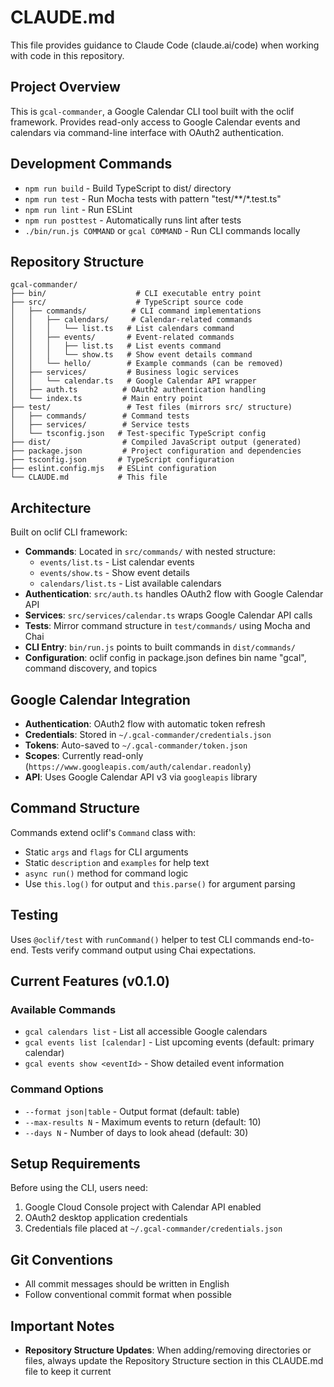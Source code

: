 # CLAUDE.md

This file provides guidance to Claude Code (claude.ai/code) when working with code in this repository.

## Project Overview

This is `gcal-commander`, a Google Calendar CLI tool built with the oclif framework. Provides read-only access to Google Calendar events and calendars via command-line interface with OAuth2 authentication.

## Development Commands

- `npm run build` - Build TypeScript to dist/ directory
- `npm run test` - Run Mocha tests with pattern "test/**/*.test.ts"  
- `npm run lint` - Run ESLint
- `npm run posttest` - Automatically runs lint after tests
- `./bin/run.js COMMAND` or `gcal COMMAND` - Run CLI commands locally

## Repository Structure

```
gcal-commander/
├── bin/                    # CLI executable entry point
├── src/                    # TypeScript source code
│   ├── commands/          # CLI command implementations
│   │   ├── calendars/     # Calendar-related commands
│   │   │   └── list.ts   # List calendars command
│   │   ├── events/       # Event-related commands
│   │   │   ├── list.ts   # List events command
│   │   │   └── show.ts   # Show event details command
│   │   └── hello/        # Example commands (can be removed)
│   ├── services/         # Business logic services
│   │   └── calendar.ts   # Google Calendar API wrapper
│   ├── auth.ts          # OAuth2 authentication handling
│   └── index.ts         # Main entry point
├── test/                 # Test files (mirrors src/ structure)
│   ├── commands/        # Command tests
│   ├── services/        # Service tests
│   └── tsconfig.json   # Test-specific TypeScript config
├── dist/                # Compiled JavaScript output (generated)
├── package.json         # Project configuration and dependencies
├── tsconfig.json       # TypeScript configuration
├── eslint.config.mjs   # ESLint configuration
└── CLAUDE.md           # This file
```

## Architecture

Built on oclif CLI framework:
- **Commands**: Located in `src/commands/` with nested structure:
  - `events/list.ts` - List calendar events
  - `events/show.ts` - Show event details
  - `calendars/list.ts` - List available calendars
- **Authentication**: `src/auth.ts` handles OAuth2 flow with Google Calendar API
- **Services**: `src/services/calendar.ts` wraps Google Calendar API calls
- **Tests**: Mirror command structure in `test/commands/` using Mocha and Chai
- **CLI Entry**: `bin/run.js` points to built commands in `dist/commands/`
- **Configuration**: oclif config in package.json defines bin name "gcal", command discovery, and topics

## Google Calendar Integration

- **Authentication**: OAuth2 flow with automatic token refresh
- **Credentials**: Stored in `~/.gcal-commander/credentials.json`
- **Tokens**: Auto-saved to `~/.gcal-commander/token.json`
- **Scopes**: Currently read-only (`https://www.googleapis.com/auth/calendar.readonly`)
- **API**: Uses Google Calendar API v3 via `googleapis` library

## Command Structure

Commands extend oclif's `Command` class with:
- Static `args` and `flags` for CLI arguments
- Static `description` and `examples` for help text
- `async run()` method for command logic
- Use `this.log()` for output and `this.parse()` for argument parsing

## Testing

Uses `@oclif/test` with `runCommand()` helper to test CLI commands end-to-end. Tests verify command output using Chai expectations.

## Current Features (v0.1.0)

### Available Commands
- `gcal calendars list` - List all accessible Google calendars
- `gcal events list [calendar]` - List upcoming events (default: primary calendar)
- `gcal events show <eventId>` - Show detailed event information

### Command Options
- `--format json|table` - Output format (default: table)
- `--max-results N` - Maximum events to return (default: 10)
- `--days N` - Number of days to look ahead (default: 30)

## Setup Requirements

Before using the CLI, users need:
1. Google Cloud Console project with Calendar API enabled
2. OAuth2 desktop application credentials
3. Credentials file placed at `~/.gcal-commander/credentials.json`

## Git Conventions

- All commit messages should be written in English
- Follow conventional commit format when possible

## Important Notes

- **Repository Structure Updates**: When adding/removing directories or files, always update the Repository Structure section in this CLAUDE.md file to keep it current